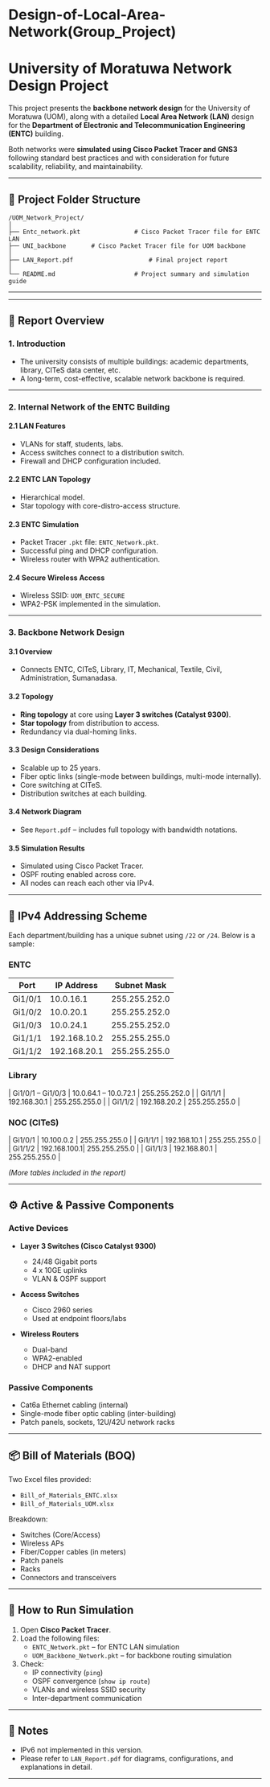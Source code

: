 # Design-of-Local-Area-Network(Group_Project)
# University of Moratuwa Network Design Project

This project presents the **backbone network design** for the University of Moratuwa (UOM), along with a detailed **Local Area Network (LAN)** design for the **Department of Electronic and Telecommunication Engineering (ENTC)** building.

Both networks were **simulated using Cisco Packet Tracer and GNS3** following standard best practices and with consideration for future scalability, reliability, and maintainability.

---

## 📁 Project Folder Structure

```
/UOM_Network_Project/
│
├── Entc_network.pkt               # Cisco Packet Tracer file for ENTC LAN
├── UNI_backbone       # Cisco Packet Tracer file for UOM backbone
│
├── LAN_Report.pdf                     # Final project report
│
└── README.md                      # Project summary and simulation guide
```

---


---

## 📌 Report Overview

### 1. Introduction

- The university consists of multiple buildings: academic departments, library, CITeS data center, etc.
- A long-term, cost-effective, scalable network backbone is required.

---

### 2. Internal Network of the ENTC Building

#### 2.1 LAN Features
- VLANs for staff, students, labs.
- Access switches connect to a distribution switch.
- Firewall and DHCP configuration included.

#### 2.2 ENTC LAN Topology
- Hierarchical model.
- Star topology with core-distro-access structure.

#### 2.3 ENTC Simulation
- Packet Tracer `.pkt` file: `ENTC_Network.pkt`.
- Successful ping and DHCP configuration.
- Wireless router with WPA2 authentication.

#### 2.4 Secure Wireless Access
- Wireless SSID: `UOM_ENTC_SECURE`
- WPA2-PSK implemented in the simulation.

---

### 3. Backbone Network Design

#### 3.1 Overview
- Connects ENTC, CITeS, Library, IT, Mechanical, Textile, Civil, Administration, Sumanadasa.

#### 3.2 Topology
- **Ring topology** at core using **Layer 3 switches (Catalyst 9300)**.
- **Star topology** from distribution to access.
- Redundancy via dual-homing links.

#### 3.3 Design Considerations
- Scalable up to 25 years.
- Fiber optic links (single-mode between buildings, multi-mode internally).
- Core switching at CITeS.
- Distribution switches at each building.

#### 3.4 Network Diagram
- See `Report.pdf` – includes full topology with bandwidth notations.

#### 3.5 Simulation Results
- Simulated using Cisco Packet Tracer.
- OSPF routing enabled across core.
- All nodes can reach each other via IPv4.

---

## 🧮 IPv4 Addressing Scheme

Each department/building has a unique subnet using `/22` or `/24`. Below is a sample:

### ENTC
| Port               | IP Address   | Subnet Mask     |
|--------------------|--------------|-----------------|
| Gi1/0/1            | 10.0.16.1    | 255.255.252.0    |
| Gi1/0/2            | 10.0.20.1    | 255.255.252.0    |
| Gi1/0/3            | 10.0.24.1    | 255.255.252.0    |
| Gi1/1/1            | 192.168.10.2 | 255.255.255.0    |
| Gi1/1/2            | 192.168.20.1 | 255.255.255.0    |

### Library
| Gi1/0/1 – Gi1/0/3  | 10.0.64.1 – 10.0.72.1 | 255.255.252.0 |
| Gi1/1/1            | 192.168.30.1          | 255.255.255.0 |
| Gi1/1/2            | 192.168.20.2          | 255.255.255.0 |

### NOC (CITeS)
| Gi1/0/1            | 10.100.0.2   | 255.255.255.0    |
| Gi1/1/1            | 192.168.10.1 | 255.255.255.0    |
| Gi1/1/2            | 192.168.100.1| 255.255.255.0    |
| Gi1/1/3            | 192.168.80.1 | 255.255.255.0    |

*(More tables included in the report)*

---

## ⚙️ Active & Passive Components

### Active Devices

- **Layer 3 Switches (Cisco Catalyst 9300)**
  - 24/48 Gigabit ports
  - 4 x 10GE uplinks
  - VLAN & OSPF support

- **Access Switches**
  - Cisco 2960 series
  - Used at endpoint floors/labs

- **Wireless Routers**
  - Dual-band
  - WPA2-enabled
  - DHCP and NAT support

### Passive Components

- Cat6a Ethernet cabling (internal)
- Single-mode fiber optic cabling (inter-building)
- Patch panels, sockets, 12U/42U network racks

---

## 📦 Bill of Materials (BOQ)

Two Excel files provided:
- `Bill_of_Materials_ENTC.xlsx`
- `Bill_of_Materials_UOM.xlsx`

Breakdown:
- Switches (Core/Access)
- Wireless APs
- Fiber/Copper cables (in meters)
- Patch panels
- Racks
- Connectors and transceivers

---

## 🔧 How to Run Simulation

1. Open **Cisco Packet Tracer**.
2. Load the following files:
   - `ENTC_Network.pkt` – for ENTC LAN simulation
   - `UOM_Backbone_Network.pkt` – for backbone routing simulation
3. Check:
   - IP connectivity (`ping`)
   - OSPF convergence (`show ip route`)
   - VLANs and wireless SSID security
   - Inter-department communication

---

## 📌 Notes

- IPv6 not implemented in this version.
- Please refer to `LAN_Report.pdf` for diagrams, configurations, and explanations in detail.

---
